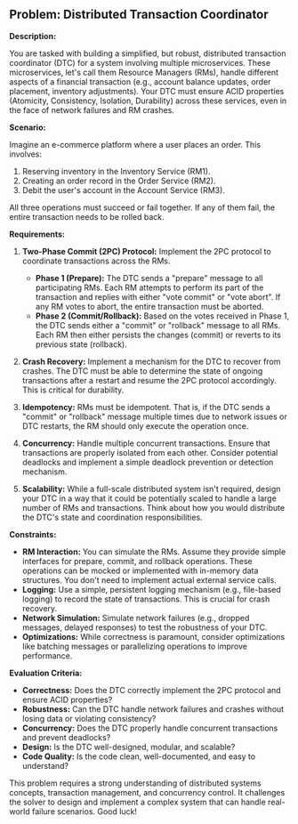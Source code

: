 ## Problem: Distributed Transaction Coordinator

**Description:**

You are tasked with building a simplified, but robust, distributed transaction coordinator (DTC) for a system involving multiple microservices. These microservices, let's call them Resource Managers (RMs), handle different aspects of a financial transaction (e.g., account balance updates, order placement, inventory adjustments). Your DTC must ensure ACID properties (Atomicity, Consistency, Isolation, Durability) across these services, even in the face of network failures and RM crashes.

**Scenario:**

Imagine an e-commerce platform where a user places an order. This involves:

1.  Reserving inventory in the Inventory Service (RM1).
2.  Creating an order record in the Order Service (RM2).
3.  Debit the user's account in the Account Service (RM3).

All three operations must succeed or fail together. If any of them fail, the entire transaction needs to be rolled back.

**Requirements:**

1.  **Two-Phase Commit (2PC) Protocol:** Implement the 2PC protocol to coordinate transactions across the RMs.
    *   **Phase 1 (Prepare):** The DTC sends a "prepare" message to all participating RMs. Each RM attempts to perform its part of the transaction and replies with either "vote commit" or "vote abort".  If any RM votes to abort, the entire transaction must be aborted.
    *   **Phase 2 (Commit/Rollback):** Based on the votes received in Phase 1, the DTC sends either a "commit" or "rollback" message to all RMs. Each RM then either persists the changes (commit) or reverts to its previous state (rollback).

2.  **Crash Recovery:** Implement a mechanism for the DTC to recover from crashes. The DTC must be able to determine the state of ongoing transactions after a restart and resume the 2PC protocol accordingly. This is critical for durability.

3.  **Idempotency:** RMs must be idempotent. That is, if the DTC sends a "commit" or "rollback" message multiple times due to network issues or DTC restarts, the RM should only execute the operation once.

4.  **Concurrency:** Handle multiple concurrent transactions.  Ensure that transactions are properly isolated from each other. Consider potential deadlocks and implement a simple deadlock prevention or detection mechanism.

5.  **Scalability:** While a full-scale distributed system isn't required, design your DTC in a way that it could be potentially scaled to handle a large number of RMs and transactions. Think about how you would distribute the DTC's state and coordination responsibilities.

**Constraints:**

*   **RM Interaction:** You can simulate the RMs. Assume they provide simple interfaces for prepare, commit, and rollback operations. These operations can be mocked or implemented with in-memory data structures. You don't need to implement actual external service calls.
*   **Logging:** Use a simple, persistent logging mechanism (e.g., file-based logging) to record the state of transactions.  This is crucial for crash recovery.
*   **Network Simulation:** Simulate network failures (e.g., dropped messages, delayed responses) to test the robustness of your DTC.
*   **Optimizations:** While correctness is paramount, consider optimizations like batching messages or parallelizing operations to improve performance.

**Evaluation Criteria:**

*   **Correctness:** Does the DTC correctly implement the 2PC protocol and ensure ACID properties?
*   **Robustness:** Can the DTC handle network failures and crashes without losing data or violating consistency?
*   **Concurrency:** Does the DTC properly handle concurrent transactions and prevent deadlocks?
*   **Design:** Is the DTC well-designed, modular, and scalable?
*   **Code Quality:** Is the code clean, well-documented, and easy to understand?

This problem requires a strong understanding of distributed systems concepts, transaction management, and concurrency control. It challenges the solver to design and implement a complex system that can handle real-world failure scenarios. Good luck!
